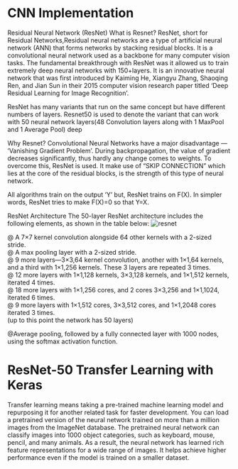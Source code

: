# CNN Implementation

Residual Neural Network (ResNet)
What is Resnet?
ResNet, short for Residual Networks,Residual neural networks are a type of artificial neural network (ANN) that forms networks by stacking residual blocks. It is a convolutional neural network used as a backbone for many computer vision tasks. The fundamental breakthrough with ResNet was it allowed us to train extremely deep neural networks with 150+layers. It is an innovative neural network that was first introduced by Kaiming He, Xiangyu Zhang, Shaoqing Ren, and Jian Sun in their 2015 computer vision research paper titled ‘Deep Residual Learning for Image Recognition’.

ResNet has many variants that run on the same concept but have different numbers of layers. Resnet50 is used to denote the variant that can work with 50 neural network layers(48 Convolution layers along with 1 MaxPool and 1 Average Pool) deep

Why Resnet?
Convolutional Neural Networks have a major disadvantage — ‘Vanishing Gradient Problem’. During backpropagation, the value of gradient decreases significantly, thus hardly any change comes to weights. To overcome this, ResNet is used. It make use of “SKIP CONNECTION” which lies at the core of the residual blocks, is the strength of this type of neural network.

All algorithms train on the output ‘Y’ but, ResNet trains on F(X). In simpler words, ResNet tries to make F(X)=0 so that Y=X.

ResNet Architecture
The 50-layer ResNet architecture includes the following elements, as shown in the table below:
![resnet](https://user-images.githubusercontent.com/105699438/230710955-2be90d79-dfa8-47a5-b14d-5cbb1efaab59.png)

@ A 7×7 kernel convolution alongside 64 other kernels with a 2-sized stride. <br/>
@ A max pooling layer with a 2-sized stride. <br/>
@ 9 more layers—3×3,64 kernel convolution, another with 1×1,64 kernels, and a third with 1×1,256 kernels. These 3 layers are repeated 3 times. <br/>
@ 12 more layers with 1×1,128 kernels, 3×3,128 kernels, and 1×1,512 kernels, iterated 4 times. <br/>
@ 18 more layers with 1×1,256 cores, and 2 cores 3×3,256 and 1×1,1024, iterated 6 times. <br/>
@ 9 more layers with 1×1,512 cores, 3×3,512 cores, and 1×1,2048 cores iterated 3 times. <br/>
                 (up to this point the network has 50 layers) <br/>

@Average pooling, followed by a fully connected layer with 1000 nodes, using the softmax activation function. <br/>

# ResNet-50 Transfer Learning with Keras

Transfer learning means taking a pre-trained machine learning model and repurposing it for another related task for faster development. You can load a pretrained version of the neural network trained on more than a million images from the ImageNet database. The pretrained neural network can classify images into 1000 object categories, such as keyboard, mouse, pencil, and many animals. As a result, the neural network has learned rich feature representations for a wide range of images. It helps achieve higher performance even if the model is trained on a smaller dataset.
